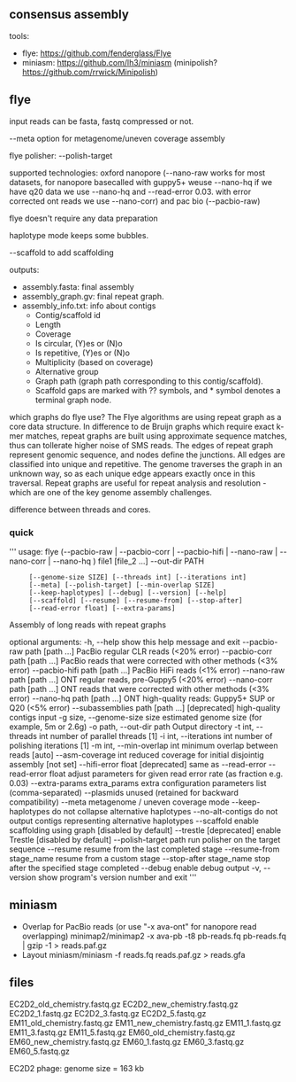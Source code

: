 ## consensus assembly

tools:
- flye: https://github.com/fenderglass/Flye
- miniasm: https://github.com/lh3/miniasm (minipolish? https://github.com/rrwick/Minipolish)

## flye

input reads can be fasta, fastq compressed or not.

--meta option for metagenome/uneven coverage assembly

flye polisher: --polish-target

supported technologies: oxford nanopore (--nano-raw works for most datasets, for nanopore basecalled with guppy5+ weuse --nano-hq if we have q20 data we use --nano-hq and --read-error 0.03. with error corrected ont reads we use --nano-corr) and pac bio (--pacbio-raw)

flye doesn't require any data preparation

haplotype mode keeps some bubbles.

--scaffold to add scaffolding

outputs:
- assembly.fasta: final assembly
- assembly_graph.gv: final repeat graph.
- assembly_info.txt: info about contigs
    - Contig/scaffold id
    - Length
    - Coverage
    - Is circular, (Y)es or (N)o
    - Is repetitive, (Y)es or (N)o
    - Multiplicity (based on coverage)
    - Alternative group
    - Graph path (graph path corresponding to this contig/scaffold).
    - Scaffold gaps are marked with ?? symbols, and * symbol denotes a terminal graph node.

which graphs do flye use? The Flye algorithms are using repeat graph as a core data structure. In difference to de Bruijn graphs which require exact k-mer matches, repeat graphs are built using approximate sequence matches, thus can tollerate higher noise of SMS reads.
The edges of repeat graph represent genomic sequence, and nodes define the junctions. All edges are classified into unique and repetitive. The genome traverses the graph in an unknown way, so as each unique edge appears exactly once in this traversal. Repeat graphs are useful for repeat analysis and resolution - which are one of the key genome assembly challenges.

difference between threads and cores.

### quick

'''
usage: flye (--pacbio-raw | --pacbio-corr | --pacbio-hifi | --nano-raw |
	     --nano-corr | --nano-hq ) file1 [file_2 ...]
	     --out-dir PATH

	     [--genome-size SIZE] [--threads int] [--iterations int]
	     [--meta] [--polish-target] [--min-overlap SIZE]
	     [--keep-haplotypes] [--debug] [--version] [--help] 
	     [--scaffold] [--resume] [--resume-from] [--stop-after] 
	     [--read-error float] [--extra-params]

Assembly of long reads with repeat graphs

optional arguments:
  -h, --help            show this help message and exit
  --pacbio-raw path [path ...]
                        PacBio regular CLR reads (<20% error)
  --pacbio-corr path [path ...]
                        PacBio reads that were corrected with other methods (<3% error)
  --pacbio-hifi path [path ...]
                        PacBio HiFi reads (<1% error)
  --nano-raw path [path ...]
                        ONT regular reads, pre-Guppy5 (<20% error)
  --nano-corr path [path ...]
                        ONT reads that were corrected with other methods (<3% error)
  --nano-hq path [path ...]
                        ONT high-quality reads: Guppy5+ SUP or Q20 (<5% error)
  --subassemblies path [path ...]
                        [deprecated] high-quality contigs input
  -g size, --genome-size size
                        estimated genome size (for example, 5m or 2.6g)
  -o path, --out-dir path
                        Output directory
  -t int, --threads int
                        number of parallel threads [1]
  -i int, --iterations int
                        number of polishing iterations [1]
  -m int, --min-overlap int
                        minimum overlap between reads [auto]
  --asm-coverage int    reduced coverage for initial disjointig assembly [not set]
  --hifi-error float    [deprecated] same as --read-error
  --read-error float    adjust parameters for given read error rate (as fraction e.g. 0.03)
  --extra-params extra_params
                        extra configuration parameters list (comma-separated)
  --plasmids            unused (retained for backward compatibility)
  --meta                metagenome / uneven coverage mode
  --keep-haplotypes     do not collapse alternative haplotypes
  --no-alt-contigs      do not output contigs representing alternative
                        haplotypes
  --scaffold            enable scaffolding using graph [disabled by default]
  --trestle             [deprecated] enable Trestle [disabled by default]
  --polish-target path  run polisher on the target sequence
  --resume              resume from the last completed stage
  --resume-from stage_name
                        resume from a custom stage
  --stop-after stage_name
                        stop after the specified stage completed
  --debug               enable debug output
  -v, --version         show program's version number and exit
'''

## miniasm

- Overlap for PacBio reads (or use "-x ava-ont" for nanopore read overlapping)
  minimap2/minimap2 -x ava-pb -t8 pb-reads.fq pb-reads.fq | gzip -1 > reads.paf.gz
- Layout
  miniasm/miniasm -f reads.fq reads.paf.gz > reads.gfa

## files

EC2D2_old_chemistry.fastq.gz
EC2D2_new_chemistry.fastq.gz
EC2D2_1.fastq.gz
EC2D2_3.fastq.gz
EC2D2_5.fastq.gz
EM11_old_chemistry.fastq.gz
EM11_new_chemistry.fastq.gz
EM11_1.fastq.gz
EM11_3.fastq.gz
EM11_5.fastq.gz
EM60_old_chemistry.fastq.gz
EM60_new_chemistry.fastq.gz
EM60_1.fastq.gz
EM60_3.fastq.gz
EM60_5.fastq.gz

EC2D2 phage: genome size = 163 kb
